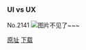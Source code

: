 ### UI vs UX
No.2141
![图片不见了~~~](https://imgs.xkcd.com/comics/ui_vs_ux.png)

[原址](https://xkcd.com//2141) [下载](https://imgs.xkcd.com/comics/ui_vs_ux.png)

